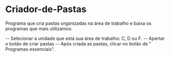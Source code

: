 # Criador-de-Pastas
Programa que cria pastas organizadas na área de trabalho e baixa os programas que mais utilizamos:

-- Selecionar a unidade que está sua área de trabalho: C, D ou F.
-- Apertar o botão de criar pastas
-- Após criada as pastas, clicar no botão de " Programas essenciais".
